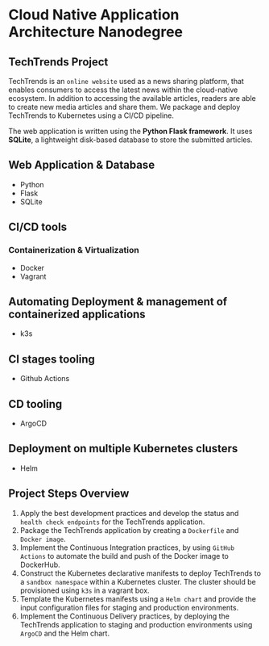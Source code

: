 # Cloud Native Application Architecture Nanodegree 

## TechTrends Project


TechTrends is an `online website` used as a news sharing platform, that enables consumers to access the latest news within the cloud-native ecosystem. In addition to accessing the available articles, readers are able to create new media articles and share them. We package and deploy TechTrends to Kubernetes using a CI/CD pipeline.

The web application is written using the **Python Flask framework**. It uses **SQLite**, a lightweight disk-based database to store the submitted articles.

## Web Application & Database

- Python
- Flask
- SQLite

## CI/CD tools

### Containerization & Virtualization

- Docker
- Vagrant

## Automating Deployment & management of containerized applications

- k3s

## CI stages tooling

- Github Actions

## CD tooling

- ArgoCD

## Deployment on multiple Kubernetes clusters

- Helm


## Project Steps Overview

1. Apply the best development practices and develop the status and  `health check endpoints` for the TechTrends application.
2. Package the TechTrends application by creating a `Dockerfile` and `Docker image`.
3. Implement the Continuous Integration practices, by using `GitHub Actions` to automate the build and push of the Docker image to DockerHub.
4. Construct the Kubernetes declarative manifests to deploy TechTrends to a `sandbox namespace` within a Kubernetes cluster. The cluster should be provisioned using `k3s` in a
   vagrant box.
5. Template the Kubernetes manifests using a `Helm chart` and provide the input configuration files for staging and production environments.
6. Implement the Continuous Delivery practices, by deploying the TechTrends application to staging and production environments using `ArgoCD` and the Helm chart.


